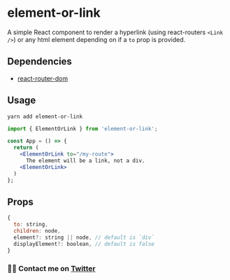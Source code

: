 # element-or-link

A simple React component to render a hyperlink (using react-routers `<Link />`) or any html element depending on if a `to` prop is provided.

## Dependencies

- [react-router-dom](https://reacttraining.com/react-router/web/guides/quick-start)

## Usage

`yarn add element-or-link`

```jsx
import { ElementOrLink } from 'element-or-link';

const App = () => {
  return (
    <ElementOrLink to="/my-route">
      The element will be a link, not a div.
    <ElementOrLink>
  )
};
```

## Props

```js
{
  to: string,
  children: node,
  element?: string || node, // default is `div`
  displayElement?: boolean, // default is false
}
```

### 🙋‍♂️ Contact me on [Twitter](https://twitter.com/joschie)
